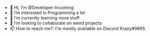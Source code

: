 - 👋 Hi, I’m @Developer-Incoming
- 👀 I’m interested in Programming a lot
- 🌱 I’m currently learning more stuff
- 💞️ I’m looking to collaborate on weird projects
- 📫 How to reach me?: I'm mostly available on Discord Krazy#9895

<!---
Developer-Incoming/Developer-Incoming is a ✨ special ✨ repository because its `README.md` (this file) appears on your GitHub profile.
You can click the Preview link to take a look at your changes.
--->
